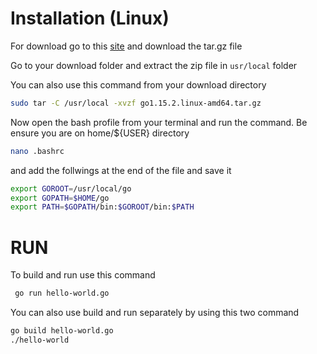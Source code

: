# Installation (Linux)
For download go to this [site](https://go.dev/doc/install) and download the tar.gz file

Go to your download folder and extract the zip file in `usr/local` folder

You can also use this command from your download directory

``` sh
sudo tar -C /usr/local -xvzf go1.15.2.linux-amd64.tar.gz
```

Now open the bash profile from your terminal and run the command. Be ensure you are on home/${USER} directory
```sh
nano .bashrc
```
and add the follwings at the end of the file and save it

```sh
export GOROOT=/usr/local/go
export GOPATH=$HOME/go
export PATH=$GOPATH/bin:$GOROOT/bin:$PATH

```

# RUN

To build and run use this command

```sh
 go run hello-world.go
```
You can also use build and run separately by using this two command

```sh
go build hello-world.go
./hello-world
```